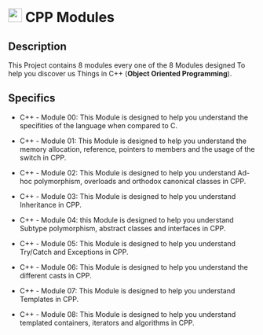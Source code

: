 # <img src="https://user-images.githubusercontent.com/54292953/142726987-139b4a51-9471-4aa3-9051-1bab383c38c9.png"  width="28px"> CPP Modules

## Description
This Project contains 8 modules every one of the 8 Modules designed To help you discover us Things in C++ (**Object Oriented Programming**).

## Specifics

- C++ - Module 00: This Module is designed to help you understand the specifities of the language when compared to C.

- C++ - Module 01: This Module is designed to help you understand the memory allocation, reference, pointers to members and the usage of the switch in CPP.

- C++ - Module 02: This Module is designed to help you understand Ad-hoc polymorphism, overloads and orthodox canonical classes in CPP.

- C++ - Module 03: This Module is designed to help you understand Inheritance in CPP.

- C++ - Module 04: this Module is designed to help you understand Subtype polymorphism, abstract classes and interfaces in CPP.

- C++ - Module 05: This Module is designed to help you understand Try/Catch and Exceptions in CPP.

- C++ - Module 06: This Module is designed to help you understand the different casts in CPP.

- C++ - Module 07: This Module is designed to help you understand Templates in CPP.

- C++ - Module 08: This Module is designed to help you understand templated containers, iterators and algorithms in CPP.

